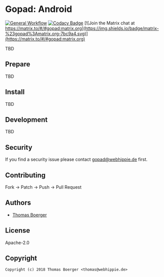 # Gopad: Android

[![General Workflow](https://github.com/gopad/gopad-android/actions/workflows/general.yml/badge.svg)](https://github.com/gopad/gopad-android/actions/workflows/general.yml) [![Codacy Badge](https://app.codacy.com/project/badge/Grade/71b7d07cce174ff5bd4265a1012807b9)](https://www.codacy.com/gh/gopad/gopad-android/dashboard?utm_source=github.com&amp;utm_medium=referral&amp;utm_content=gopad/gopad-android&amp;utm_campaign=Badge_Grade) [![Join the Matrix chat at https://matrix.to/#/#gopad:matrix.org](https://img.shields.io/badge/matrix-%23gopad%3Amatrix.org-7bc9a4.svg)](https://matrix.to/#/#gopad:matrix.org)

TBD

## Prepare

TBD

## Install

TBD

## Development

TBD

## Security

If you find a security issue please contact
[gopad@webhippie.de](mailto:gopad@webhippie.de) first.

## Contributing

Fork -> Patch -> Push -> Pull Request

## Authors

-   [Thomas Boerger](https://github.com/tboerger)

## License

Apache-2.0

## Copyright

```console
Copyright (c) 2018 Thomas Boerger <thomas@webhippie.de>
```
